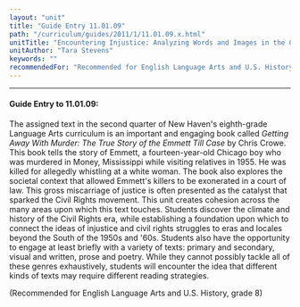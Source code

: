 ```yaml
---
layout: "unit"
title: "Guide Entry 11.01.09"
path: "/curriculum/guides/2011/1/11.01.09.x.html"
unitTitle: "Encountering Injustice: Analyzing Words and Images in the Civil Rights Movement"
unitAuthor: "Tara Stevens"
keywords: ""
recommendedFor: "Recommended for English Language Arts and U.S. History, grade 8"
---
```

<body>
<hr/>
 <h4>
  Guide Entry to 11.01.09:
 </h4>
 <p>
  The assigned text in the second quarter of New Haven's eighth-grade Language Arts curriculum is an important and engaging book called
  <i>
   Getting Away With Murder: The True Story of the Emmett Till Case
  </i>
  by Chris Crowe. This book tells the story of Emmett, a fourteen-year-old Chicago boy who was murdered in Money, Mississippi while visiting relatives in 1955. He was killed for allegedly whistling at a white woman. The book also explores the societal context that allowed Emmett's killers to be exonerated in a court of law. This gross miscarriage of justice is often presented as the catalyst that sparked the Civil Rights movement. This unit creates cohesion across the many areas upon which this text touches. Students discover the climate and history of the Civil Rights era, while establishing a foundation upon which to connect the ideas of injustice and civil rights struggles to eras and locales beyond the South of the 1950s and '60s. Students also have the opportunity to engage at least briefly with a variety of texts: primary and secondary, visual and written, prose and poetry. While they cannot possibly tackle all of these genres exhaustively, students will encounter the idea that different kinds of texts may require different reading strategies.
 </p>
<p>
  (Recommended for English Language Arts and U.S. History, grade 8)
 </p>


</body>